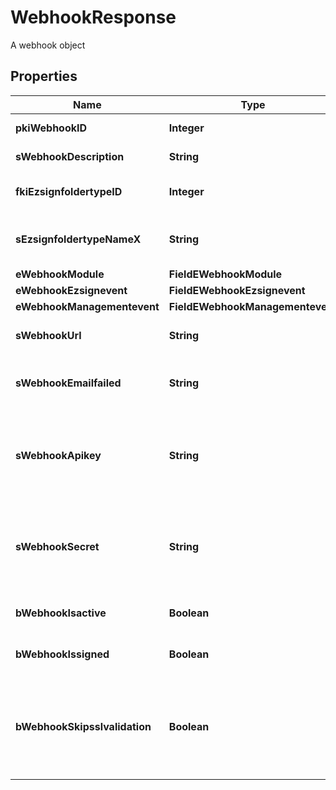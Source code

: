 

# WebhookResponse

A webhook object

## Properties

| Name | Type | Description | Notes |
|------------ | ------------- | ------------- | -------------|
|**pkiWebhookID** | **Integer** | The unique ID of the Webhook |  |
|**sWebhookDescription** | **String** | The description of the Webhook |  |
|**fkiEzsignfoldertypeID** | **Integer** | The unique ID of the Ezsignfoldertype. |  [optional] |
|**sEzsignfoldertypeNameX** | **String** | The name of the Ezsignfoldertype in the language of the requester |  [optional] |
|**eWebhookModule** | **FieldEWebhookModule** |  |  |
|**eWebhookEzsignevent** | **FieldEWebhookEzsignevent** |  |  [optional] |
|**eWebhookManagementevent** | **FieldEWebhookManagementevent** |  |  [optional] |
|**sWebhookUrl** | **String** | The URL of the Webhook callback |  |
|**sWebhookEmailfailed** | **String** | The email that will receive the Webhook in case all attempts fail |  |
|**sWebhookApikey** | **String** | The Apikey for the Webhook.  This will be hidden if we are not creating or regenerating the Apikey. |  [optional] |
|**sWebhookSecret** | **String** | The Secret for the Webhook.  This will be hidden if we are not creating or regenerating the Apikey. |  [optional] |
|**bWebhookIsactive** | **Boolean** | Whether the Webhook is active or not |  |
|**bWebhookIssigned** | **Boolean** | Whether the requests will be signed or not |  |
|**bWebhookSkipsslvalidation** | **Boolean** | Wheter the server&#39;s SSL certificate should be validated or not. Not recommended to skip for production use |  |



